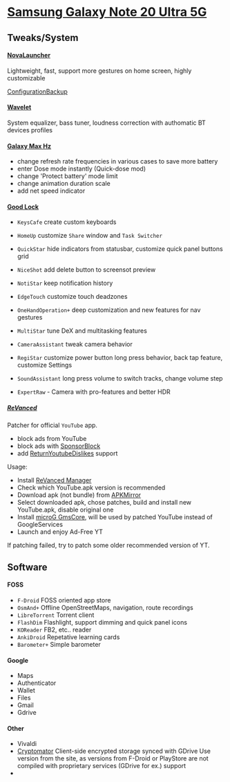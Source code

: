 # [Samsung Galaxy Note 20 Ultra 5G](https://www.gsmarena.com/samsung_galaxy_note20_ultra_5g-10261.php)



## Tweaks/System
#### [NovaLauncher](https://novalauncher.com/beta)
Lightweight, fast, support more gestures on home screen, highly customizable

[ConfigurationBackup](../binary/2023-12-22_00-49.novabackup)

#### [Wavelet](https://play.google.com/store/apps/details?id=com.pittvandewitt.wavelet&hl=en&gl=US)
System equalizer, bass tuner, loudness correction with authomatic BT devices profiles

#### [Galaxy Max Hz](https://xdaforums.com/t/app-galaxy-max-hz-refresh-rate-mods-screen-off-mods-qs-tiles-tasker-support-and-more.4181447/)
- change refresh rate frequencies in various cases to save more battery
- enter Dose mode instantly (Quick-dose mod)
- change 'Protect battery' mode limit
- change animation duration scale
- add net speed indicator

#### [Good Lock](https://galaxystore.samsung.com/detail/com.samsung.android.goodlock?langCd=en)
- `KeysCafe` create custom keyboards
- `HomeUp` customize `Share` window and `Task Switcher`
- `QuickStar` hide indicators from statusbar, customize quick panel buttons grid
- `NiceShot` add delete button to screensot preview
- `NotiStar` keep notification history
 
- `EdgeTouch` customize touch deadzones
- `OneHandOperation+` deep customization and new features for nav gestures
- `MultiStar` tune DeX and multitasking features
- `CameraAssistant` tweak camera behavior
- `RegiStar` customize power button long press behavior, back tap feature, customize Settings
- `SoundAssistant` long press volume to switch tracks, change volume step

- `ExpertRaw` - Camera with pro-features and better HDR

##### [ReVanced](https://github.com/ReVanced/revanced-manager)
Patcher for official `YouTube` app. 
- block ads from YouTube
- block ads with [SponsorBlock](https://sponsor.ajay.app)
- add [ReturnYoutubeDislikes](https://github.com/Anarios/return-youtube-dislike) support

Usage:
- Install [ReVanced Manager](https://github.com/ReVanced/revanced-manager)
- Check which YouTube.apk version is recommended
- Download apk (not bundle) from [APKMirror](https://www.apkmirror.com/apk/google-inc/youtube/)
- Select downloaded apk, chose patches, build and install new YouTube.apk, disable original one
- Install [microG GmsCore](https://github.com/ReVanced/GmsCore), will be used by patched YouTube instead of GoogleServices
- Launch and enjoy Ad-Free YT

If patching failed, try to patch some older recommended version of YT.



## Software
#### FOSS
- `F-Droid` FOSS oriented app store
- `OsmAnd+` Offline OpenStreetMaps, navigation, route recordings 
- `LibreTorrent` Torrent client
- `FlashDim` Flashlight, support dimming and quick panel icons
- `KOReader` FB2, etc.. reader
- `AnkiDroid` Repetative learning cards
- `Barometer+` Simple barometer

#### Google
- Maps
- Authenticator
- Wallet
- Files
- Gmail
- Gdrive


#### Other
- Vivaldi
- [Cryptomator](https://cryptomator.org/android/) 
Client-side encrypted storage synced with GDrive
Use version from the site, as versions from F-Droid or PlayStore
are not compiled with proprietary services (GDrive for ex.) support 
- 




